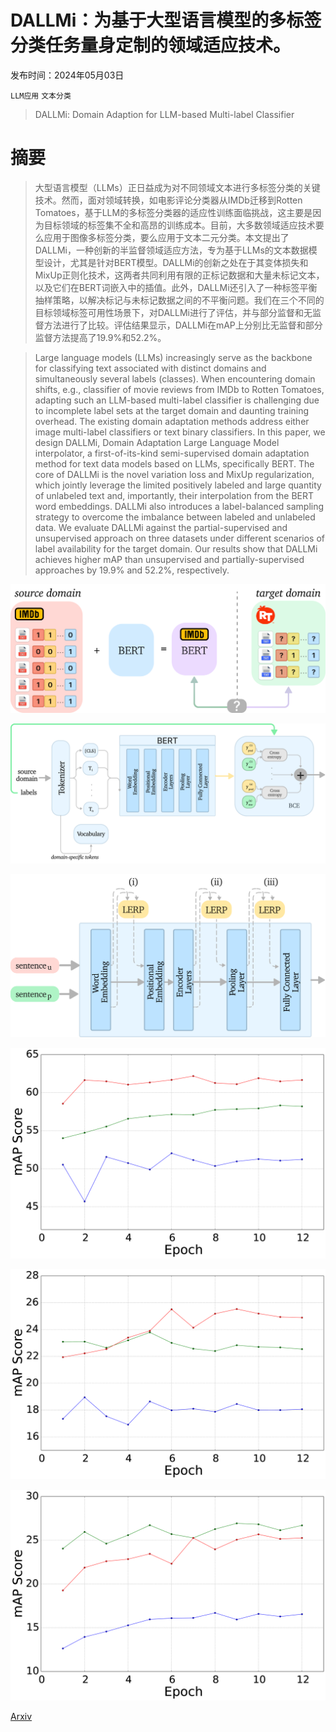 # DALLMi：为基于大型语言模型的多标签分类任务量身定制的领域适应技术。

发布时间：2024年05月03日

`LLM应用` `文本分类`

> DALLMi: Domain Adaption for LLM-based Multi-label Classifier

# 摘要

> 大型语言模型（LLMs）正日益成为对不同领域文本进行多标签分类的关键技术。然而，面对领域转换，如电影评论分类器从IMDb迁移到Rotten Tomatoes，基于LLM的多标签分类器的适应性训练面临挑战，这主要是因为目标领域的标签集不全和高昂的训练成本。目前，大多数领域适应技术要么应用于图像多标签分类，要么应用于文本二元分类。本文提出了DALLMi，一种创新的半监督领域适应方法，专为基于LLMs的文本数据模型设计，尤其是针对BERT模型。DALLMi的创新之处在于其变体损失和MixUp正则化技术，这两者共同利用有限的正标记数据和大量未标记文本，以及它们在BERT词嵌入中的插值。此外，DALLMi还引入了一种标签平衡抽样策略，以解决标记与未标记数据之间的不平衡问题。我们在三个不同的目标领域标签可用性场景下，对DALLMi进行了评估，并与部分监督和无监督方法进行了比较。评估结果显示，DALLMi在mAP上分别比无监督和部分监督方法提高了19.9%和52.2%。

> Large language models (LLMs) increasingly serve as the backbone for classifying text associated with distinct domains and simultaneously several labels (classes). When encountering domain shifts, e.g., classifier of movie reviews from IMDb to Rotten Tomatoes, adapting such an LLM-based multi-label classifier is challenging due to incomplete label sets at the target domain and daunting training overhead. The existing domain adaptation methods address either image multi-label classifiers or text binary classifiers. In this paper, we design DALLMi, Domain Adaptation Large Language Model interpolator, a first-of-its-kind semi-supervised domain adaptation method for text data models based on LLMs, specifically BERT. The core of DALLMi is the novel variation loss and MixUp regularization, which jointly leverage the limited positively labeled and large quantity of unlabeled text and, importantly, their interpolation from the BERT word embeddings. DALLMi also introduces a label-balanced sampling strategy to overcome the imbalance between labeled and unlabeled data. We evaluate DALLMi against the partial-supervised and unsupervised approach on three datasets under different scenarios of label availability for the target domain. Our results show that DALLMi achieves higher mAP than unsupervised and partially-supervised approaches by 19.9% and 52.2%, respectively.

![DALLMi：为基于大型语言模型的多标签分类任务量身定制的领域适应技术。](../../../paper_images/2405.01883/x1.png)

![DALLMi：为基于大型语言模型的多标签分类任务量身定制的领域适应技术。](../../../paper_images/2405.01883/x2.png)

![DALLMi：为基于大型语言模型的多标签分类任务量身定制的领域适应技术。](../../../paper_images/2405.01883/x4.png)

![DALLMi：为基于大型语言模型的多标签分类任务量身定制的领域适应技术。](../../../paper_images/2405.01883/x5.png)

![DALLMi：为基于大型语言模型的多标签分类任务量身定制的领域适应技术。](../../../paper_images/2405.01883/x6.png)

![DALLMi：为基于大型语言模型的多标签分类任务量身定制的领域适应技术。](../../../paper_images/2405.01883/x7.png)

[Arxiv](https://arxiv.org/abs/2405.01883)
